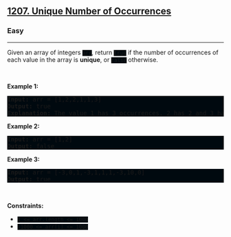 <h2><a href="https://leetcode.com/problems/unique-number-of-occurrences/">1207. Unique Number of Occurrences</a></h2><h3>Easy</h3><hr><div><p>Given an array of integers <code style="background: rgb(0, 9, 15) !important;">arr</code>, return <code style="background: rgb(0, 9, 15) !important;">true</code> if the number of occurrences of each value in the array is <strong>unique</strong>, or <code style="background: rgb(0, 9, 15) !important;">false</code> otherwise.</p>

<p>&nbsp;</p>
<p><strong class="example">Example 1:</strong></p>

<pre style="background: rgb(0, 9, 15) !important;"><strong>Input:</strong> arr = [1,2,2,1,1,3]
<strong>Output:</strong> true
<strong>Explanation:</strong>&nbsp;The value 1 has 3 occurrences, 2 has 2 and 3 has 1. No two values have the same number of occurrences.</pre>

<p><strong class="example">Example 2:</strong></p>

<pre style="background: rgb(0, 9, 15) !important;"><strong>Input:</strong> arr = [1,2]
<strong>Output:</strong> false
</pre>

<p><strong class="example">Example 3:</strong></p>

<pre style="background: rgb(0, 9, 15) !important;"><strong>Input:</strong> arr = [-3,0,1,-3,1,1,1,-3,10,0]
<strong>Output:</strong> true
</pre>

<p>&nbsp;</p>
<p><strong>Constraints:</strong></p>

<ul>
	<li><code style="background: rgb(0, 9, 15) !important;">1 &lt;= arr.length&nbsp;&lt;= 1000</code></li>
	<li><code style="background: rgb(0, 9, 15) !important;">-1000 &lt;= arr[i] &lt;= 1000</code></li>
</ul>
</div>